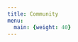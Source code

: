 ```yaml
---
title: Community
menu:
  main: {weight: 40}
---
```


<!--add blocks of content here to add more sections to the community page -->
